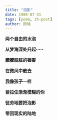 ```yaml
---
title: "泡影"
date: 1980-07-31
tags: [poem, zh-post]
author: 顾城
---
```


**两个自由的水泡**

**从梦海深处升起·····**

**朦朦胧胧的银雾**

**在微风中散去**

**我像孩子一样**

**紧拉住渐渐模糊的你**

**徒劳地要把泡影**

**带回现实的陆地**